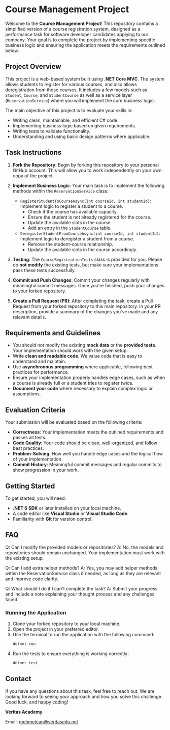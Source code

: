 
# Course Management Project

Welcome to the **Course Management Project**! This repository contains a simplified version of a course registration system, designed as a performance task for software developer candidates applying to our company. Your goal is to complete the project by implementing specific business logic and ensuring the application meets the requirements outlined below.

## Project Overview

This project is a web-based system built using **.NET Core MVC**. The system allows students to register for various courses, and also allows deregistration from those courses. It includes a few models such as `Student`, `Course`, and `StudentCourse` as well as a service layer (`ReservationService`) where you will implement the core business logic.

The main objective of this project is to evaluate your skills in:
- Writing clean, maintainable, and efficient C# code.
- Implementing business logic based on given requirements.
- Writing tests to validate functionality.
- Understanding and using basic design patterns where applicable.

## Task Instructions

1. **Fork the Repository**: Begin by forking this repository to your personal GitHub account. This will allow you to work independently on your own copy of the project.

2. **Implement Business Logic**: Your main task is to implement the following methods within the `ReservationService` class:
   - `RegisterStudentToCourseAsync(int courseId, int studentId)`: Implement logic to register a student to a course.
     - Check if the course has available capacity.
     - Ensure the student is not already registered for the course.
     - Update the available slots in the course.
     - Add an entry in the `StudentCourse` table.
   - `DeregisterStudentFromCourseAsync(int courseId, int studentId)`: Implement logic to deregister a student from a course.
     - Remove the student-course relationship.
     - Update the available slots in the course accordingly.

3. **Testing**: The `CourseRegistrationTests` class is provided for you. Please do **not modify** the existing tests, but make sure your implementations pass these tests successfully.

4. **Commit and Push Changes**: Commit your changes regularly with meaningful commit messages. Once you're finished, push your changes to your forked repository.

5. **Create a Pull Request (PR)**: After completing the task, create a Pull Request from your forked repository to this main repository. In your PR description, provide a summary of the changes you've made and any relevant details.

## Requirements and Guidelines

- You should not modify the existing **mock data** or the **provided tests**. Your implementation should work with the given setup.
- Write **clean and readable code**. We value code that is easy to understand and maintain.
- Use **asynchronous programming** where applicable, following best practices for performance.
- Ensure your implementation properly handles edge cases, such as when a course is already full or a student tries to register twice.
- **Document your code** where necessary to explain complex logic or assumptions.

## Evaluation Criteria

Your submission will be evaluated based on the following criteria:
- **Correctness**: Your implementation meets the outlined requirements and passes all tests.
- **Code Quality**: Your code should be clean, well-organized, and follow best practices.
- **Problem-Solving**: How well you handle edge cases and the logical flow of your implementation.
- **Commit History**: Meaningful commit messages and regular commits to show progression in your work.

## Getting Started

To get started, you will need:
- **.NET 6 SDK** or later installed on your local machine.
- A code editor like **Visual Studio** or **Visual Studio Code**.
- Familiarity with **Git** for version control.

  
## FAQ
Q: Can I modify the provided models or repositories?
A: No, the models and repositories should remain unchanged. Your implementation must work with the existing setup.

Q: Can I add extra helper methods?
A: Yes, you may add helper methods within the ReservationService class if needed, as long as they are relevant and improve code clarity.

Q: What should I do if I can't complete the task?
A: Submit your progress and include a note explaining your thought process and any challenges faced.


### Running the Application
1. Clone your forked repository to your local machine.
2. Open the project in your preferred editor.
3. Use the terminal to run the application with the following command:
   ```bash
   dotnet run
   ```
4. Run the tests to ensure everything is working correctly:
   ```bash
   dotnet test
   ```

## Contact

If you have any questions about this task, feel free to reach out. We are looking forward to seeing your approach and how you solve this challenge. Good luck, and happy coding!

**Veritas Academy**

Email: mehmetcan@veritasedu.net
